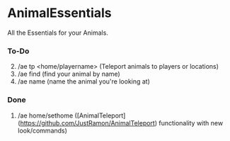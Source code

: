 # AnimalEssentials
All the Essentials for your Animals.

### To-Do

2. /ae tp <home/playername> (Teleport animals to players or locations)
3. /ae find <name> (find your animal by name)
4. /ae name <name> (name the animal you're looking at)

### Done
1. /ae home/sethome ([AnimalTeleport] (https://github.com/JustRamon/AnimalTeleport) functionality with new look/commands)